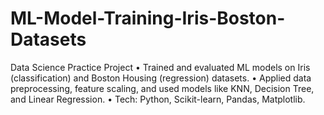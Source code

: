 # ML-Model-Training-Iris-Boston-Datasets
Data Science Practice Project • Trained and evaluated ML models on Iris (classification) and Boston Housing (regression) datasets. • Applied data preprocessing, feature scaling, and used models like KNN, Decision Tree, and Linear Regression. • Tech: Python, Scikit-learn, Pandas, Matplotlib.
